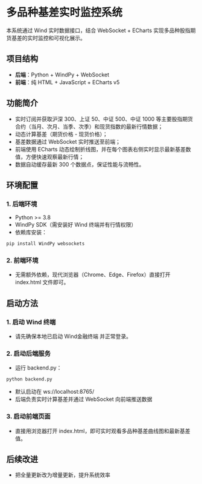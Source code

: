 # 多品种基差实时监控系统

本系统通过 Wind 实时数据接口，结合 WebSocket + ECharts 实现多品种股指期货基差的实时监控和可视化展示。

## 项目结构

- **后端**：Python + WindPy + WebSocket
- **前端**：纯 HTML + JavaScript + ECharts v5

## 功能简介

- 实时订阅并获取沪深 300、上证 50、中证 500、中证 1000 等主要股指期货合约（当月、次月、当季、次季）和现货指数的最新行情数据；
- 动态计算基差（期货价格 - 现货价格）；
- 基差数据通过 WebSocket 实时推送至前端；
- 前端使用 ECharts 动态绘制折线图，并在每个图表右侧实时显示最新基差数值，方便快速观察最新行情；
- 数据自动缓存最新 300 个数据点，保证性能与流畅性。

## 环境配置

### 1. 后端环境

- Python >= 3.8
- WindPy SDK（需安装好 Wind 终端并有行情权限）
- 依赖库安装：

```bash
pip install WindPy websockets
```

### 2. 前端环境

- 无需额外依赖，现代浏览器（Chrome、Edge、Firefox）直接打开 index.html 文件即可。

## 启动方法
### 1. 启动 Wind 终端

- 请先确保本地已启动 Wind金融终端 并正常登录。
### 2. 启动后端服务
- 运行 backend.py：

```bash
python backend.py
```

- 默认启动在 ws://localhost:8765/
- 后端负责实时计算基差并通过 WebSocket 向前端推送数据

### 3. 启动前端页面
- 直接用浏览器打开 index.html，即可实时观看多品种基差曲线图和最新基差值。

## 后续改进
- 把全量更新改为增量更新，提升系统效率
